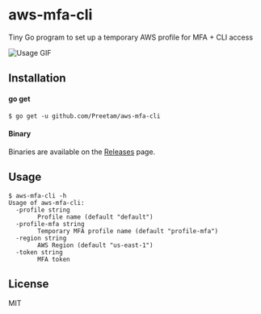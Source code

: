 # aws-mfa-cli
Tiny Go program to set up a temporary AWS profile for MFA + CLI access

![Usage GIF](https://user-images.githubusercontent.com/379404/35804408-ae64c8f4-0a45-11e8-93f8-4f4c7ee7018a.gif)

## Installation

#### go get

```
$ go get -u github.com/Preetam/aws-mfa-cli
```

#### Binary

Binaries are available on the [Releases](https://github.com/Preetam/aws-mfa-cli/releases) page.

## Usage

```
$ aws-mfa-cli -h
Usage of aws-mfa-cli:
  -profile string
    	Profile name (default "default")
  -profile-mfa string
    	Temporary MFA profile name (default "profile-mfa")
  -region string
    	AWS Region (default "us-east-1")
  -token string
    	MFA token
```

## License

MIT
